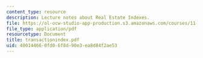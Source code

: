 ```yaml
---
content_type: resource
description: Lecture notes about Real Estate Indexes.
file: https://ol-ocw-studio-app-production.s3.amazonaws.com/courses/11-434j-advanced-topics-in-real-estate-finance-spring-2007/400144660fd06f8d90e3ea8d84f2ae53_transactionindex.pdf
file_type: application/pdf
resourcetype: Document
title: transactionindex.pdf
uid: 40014466-0fd0-6f8d-90e3-ea8d84f2ae53
---
```

